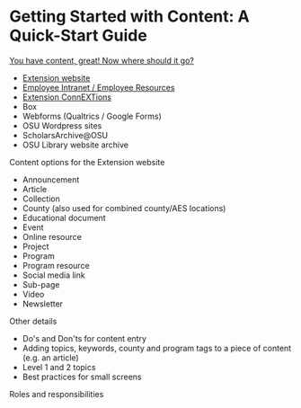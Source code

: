 # Getting Started with Content: A Quick-Start Guide

[You have content, great! Now where should it go?](content-where.md)
  * [Extension website](content-where.md#extension-website)
  * [Employee Intranet / Employee Resources](content-where.md#employee-intranet-employee-resources)
  * [Extension ConnEXTions](content-where.md#extension-connextions)
  * Box
  * Webforms (Qualtrics / Google Forms)
  * OSU Wordpress sites
  * ScholarsArchive@OSU
  * OSU Library website archive

Content options for the Extension website
  * Announcement
  * Article
  * Collection
  * County (also used for combined county/AES locations)
  * Educational document
  * Event
  * Online resource
  * Project
  * Program
  * Program resource
  * Social media link
  * Sub-page
  * Video
  * Newsletter

Other details
  * Do's and Don'ts for content entry
  * Adding topics, keywords, county and program tags to a piece of content (e.g. an article)
  * Level 1 and 2 topics
  * Best practices for small screens

Roles and responsibilities
